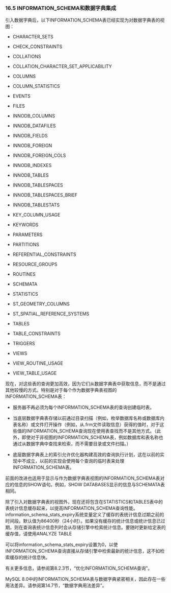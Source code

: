 ### 16.5 INFORMATION_SCHEMA和数据字典集成

引入数据字典后，以下INFORMATION_SCHEMA表已经实现为对数据字典表的视图：

- CHARACTER_SETS

- CHECK_CONSTRAINTS

- COLLATIONS

- COLLATION_CHARACTER_SET_APPLICABILITY

- COLUMNS

- COLUMN_STATISTICS

- EVENTS

- FILES

- INNODB_COLUMNS

- INNODB_DATAFILES

- INNODB_FIELDS

- INNODB_FOREIGN

- INNODB_FOREIGN_COLS

- INNODB_INDEXES

- INNODB_TABLES

- INNODB_TABLESPACES

- INNODB_TABLESPACES_BRIEF

- INNODB_TABLESTATS

- KEY_COLUMN_USAGE

- KEYWORDS

- PARAMETERS

- PARTITIONS

- REFERENTIAL_CONSTRAINTS

- RESOURCE_GROUPS

- ROUTINES

- SCHEMATA

- STATISTICS

- ST_GEOMETRY_COLUMNS

- ST_SPATIAL_REFERENCE_SYSTEMS

- TABLES

- TABLE_CONSTRAINTS

- TRIGGERS

- VIEWS

- VIEW_ROUTINE_USAGE

- VIEW_TABLE_USAGE


现在，对这些表的查询更加高效，因为它们从数据字典表中获取信息，而不是通过其他较慢的方式。特别是对于每个作为数据字典表视图的INFORMATION_SCHEMA表：

- 服务器不再必须为每个INFORMATION_SCHEMA表的查询创建临时表。

- 当底层数据字典表存储以前通过目录扫描（例如，枚举数据库名称或数据库内表名称）或文件打开操作（例如，从.frm文件读取信息）获得的值时，对于这些值的INFORMATION_SCHEMA查询现在使用表查找而不是其他方式。（此外，即使对于非视图的INFORMATION_SCHEMA表，例如数据库和表名称也通过从数据字典中查找来检索，而不需要目录或文件扫描。）

- 底层数据字典表上的索引允许优化器构建高效的查询执行计划，这在以前的实现中不成立，以前的实现会使用每个查询的临时表来处理INFORMATION_SCHEMA表。


前面的改进也适用于显示与作为数据字典表视图的INFORMATION_SCHEMA表对应的信息的SHOW语句。例如，SHOW DATABASES显示的信息与SCHEMATA表相同。

除了引入对数据字典表的视图外，现在还将包含在STATISTICS和TABLES表中的表统计信息缓存起来，以提高INFORMATION_SCHEMA查询性能。information_schema_stats_expiry系统变量定义了缓存的表统计信息过期之前的时间段。默认值为86400秒（24小时）。如果没有缓存的统计信息或统计信息已过期，则在查询表统计信息列时会从存储引擎中检索统计信息。要随时更新给定表的缓存值，请使用ANALYZE TABLE

可以将information_schema_stats_expiry设置为0，以使INFORMATION_SCHEMA查询直接从存储引擎中检索最新的统计信息，这不如检索缓存的统计信息快。

有关更多信息，请参阅第8.2.3节，“优化INFORMATION_SCHEMA查询”。

MySQL 8.0中的INFORMATION_SCHEMA表与数据字典紧密相关，因此存在一些用法差异。请参阅第14.7节，“数据字典用法差异”。